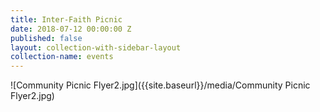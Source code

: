 ```yaml
---
title: Inter-Faith Picnic
date: 2018-07-12 00:00:00 Z
published: false
layout: collection-with-sidebar-layout
collection-name: events
---
```


![Community Picnic Flyer2.jpg]({{site.baseurl}}/media/Community Picnic Flyer2.jpg)
